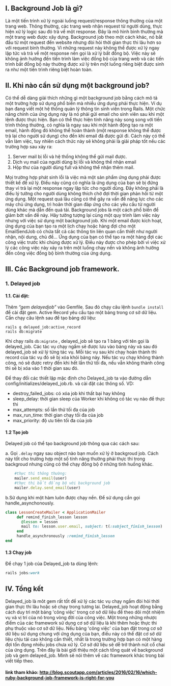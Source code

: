 ## I. Background Job là gì?
Là một tiến trình xử lý ngoài luồng request/response thông thường của một trang web.
Thông thường, các trang web nhận request từ người dùng, thực hiện xử lý logic sau đó trả về một response. Đây là mô hình bình thường mà một trang web được xây dựng.
Background job theo một cách khác, nó bắt đầu từ một request đến website nhưng đòi hỏi thời gian thực thi lâu hơn so với request bình thường. Vì những request này không thể được xử lý ngay lập tức và trả về một response nên gọi là xử lý bất đồng bộ. Việc này sẽ không ảnh hưởng đến tiến trình làm việc đồng bộ của trang web và các tiến trình bất đồng bộ này thường được xử lý trên một luồng riêng biệt được sinh ra như một tiến trình riêng biệt hoàn toàn.
## II. Khi nào cần sử dụng một background job?
Có thể dễ dàng giải thích những gì một background job bằng cách mô tả một trường hợp sử dụng phổ biến mà nhiều ứng dụng phải thực hiện. Ví dụ bạn đang viết một hệ thống quản lý thông tin sinh viên trong Rails. Một chức năng chính của ứng dụng này là nó phải gửi email cho sinh viên sau khi một lệnh được thực hiện. 
Bạn có thể thực hiện tính năng này song song với tiến trình thông thường, có nghĩa là ngay sau khi một hành động tạo ra một email, hành động đó không thể hoàn thành (một response không thể được trả lại cho người sử dụng) cho đến khi email đã được gửi đi. Cách này có thể vẫn làm việc, tuy nhiên cách thức này sẽ không phải là giải pháp tốt nếu các trường hợp sau xảy ra: 

1. Server mail bị lỗi và hệ thống không thể gửi mail được.
2. Dịch vụ mail của người dùng bị lỗi và không thể nhận email
3. Hộp thư của người dùng full và không thể nhận thêm mail.

Mọi trường hợp phát sinh lỗi là việc mà một sản phẩm ứng dụng phải được thiết kế để xử lý. Điều này cũng có nghĩa là ứng dụng của bạn sẽ bị đứng thay vì trả lại một response ngay lập tức cho người dùng. Đây không phải là điều lý tưởng cho người dùng không thích chờ đợi thời gian phản hồi từ một ứng dụng. Một request quá lâu cũng có thể gây ra vấn đề năng lực cho các máy chủ ứng dụng, trì hoãn thời gian đáp ứng cho các yêu cầu từ người dùng khác mà dẫn đến quá tải.
Background jobs là một cách phổ biến để giảm bớt vấn đề này. Hãy tưởng tượng lại cùng một quy trình làm việc này nhưng với việc sử dụng một background job. Khi một email được kích hoạt, ứng dụng của bạn tạo ra một lịch chạy hoặc hàng đợi cho một EmailSendJob có chứa tất cả các thông tin liên quan cần thiết như người nhận, nội dung, chủ đề... Ứng dụng của bạn có thể tạo ra một hàng đợi các công việc trước khi chúng được xử lý. Điều này được cho phép bởi vì việc xử lý các công việc này xảy ra trên một luồng chạy nền và không ảnh hưởng đến công việc đồng bộ bình thường của ứng dụng.
## III. Các Background job framework.
### 1. Delayed job
#### 1.1. Cài đặt:
 Thêm *“gem delayedjob”* vào Gemfile. Sau đó chạy câu lệnh `bundle install` để cài đặt gem.
Active Record yêu cầu tạo một bảng trong cơ sở dữ liệu. Cần chạy câu lệnh sau để tạo bảng dữ liệu: 
```
rails g delayed_job:active_record
rails db:migrate
```
Khi chạy rails `db:migrate` , delayed_job sẽ tạo ra 1 bảng với tên gọi là delayed_job. Các tác vụ chạy ngầm sẽ được lưu vào bảng này và sau đó delayed_job sẽ xử lý từng tác vụ. Mỗi tác vụ sau khi chạy hoàn thành thì record của tác vụ đó sẽ bị xóa khỏi bảng này. Nếu tác vụ chạy không thành công, nó sẽ được retry đến khi hết lần thử tối đa, nếu vẫn không thành công thì sẽ bị xóa vào 1 thời gian sau đó.

Để thay đổi các thiết lập mặc định cho Delayed_job ta vào đường dẫn config/initializes/delayed_job.rb. và cài đặt các thông số.
VD:
* destroy_failed_jobs: có xóa job khi thất bại hay không
* sleep_delay: thời gian sleep của Worker khi không có tác vụ nào để thực thi
* max_attempts: số lần thử tối đa của job
* max_run_time: thời gian chạy tối đa của job
* max_priority: độ ưu tiên tối đa của job

#### 1.2 Tạo job
Delayed job có thể tạo background job thông qua các cách sau:

 a. Gọi `.delay` ngay sau object nào bạn muốn xử  lý ở backgroud job. Cách này tốt cho trường hợp một số tính năng thường phải thực thi trong backgroud nhưng cũng có thể chạy đồng bộ ở những tình huống khác.
 
```ruby
    #thực thi thông thường:
    mailer.send_email(user)
    #thực thi bất đồng bộ với background job
    mailer.delay.send_email(user)
```

 b.Sử dụng khi một hàm luôn được chạy nền. Để sử dụng cần gọi handle_asynchonously.
 
 ```ruby
class LessonCreateMailer < ApplicationMailer
      def remind_finish_lesson lesson
        @lesson = lesson
        mail to: lesson.user.email, subject: t(:subject_finish_lesson)
      end
      handle_asynchronously :remind_finish_lesson
end      
```

#### 1.3 Chạy job
Để chạy 1 job của Delayed_job ta dùng lệnh:

```ruby
rails jobs:work
```

## IV. Tổng kết
Delayed_job là môt gem rất tốt để xử lý các tác vụ chạy ngầm đòi hỏi thời gian thực thi lâu hoặc sẽ chạy trong tương lai. Delayed_job hoạt động bằng cách duy trì một bảng 'công việc' trong cơ sở dữ liệu để theo dõi một nhiệm vụ và vị trí của nó trong vòng đời của công việc.
Một trong những nhược điểm của các framework sử dụng cơ sở dữ liệu là khi thêm hoặc thực thi phụ thuộc vào cơ sở dữ liệu. Nếu bảng 'công việc' của bạn đặt trong cơ sở dữ liệu sử dụng chung với ứng dụng của bạn, điều này có thể đặt cơ sở dữ liệu chịu tải cao không cần thiết, nhất là trong trường hợp bạn có một hàng đợi tồn đọng nhiều jobs chưa xử lý. Cơ sở dữ liệu sẽ dễ trở thành nút cổ chai của ứng dụng.
Trên đây là bài giới thiệu một cách tổng quát về background job và gem delayed_job. Mình sẽ nói thêm về các framework khác trong bài viết tiếp theo.



#### link tham khảo: http://blog.scoutapp.com/articles/2016/02/16/which-ruby-background-job-framework-is-right-for-you